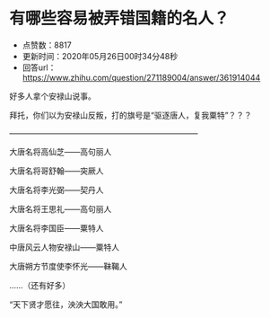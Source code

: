 # 有哪些容易被弄错国籍的名人？
- 点赞数：8817
- 更新时间：2020年05月26日00时34分48秒
- 回答url：https://www.zhihu.com/question/271189004/answer/361914044
<body>
 <p data-pid="BQP7WMNw">好多人拿个安禄山说事。</p>
 <p data-pid="XUgOcwIK">拜托，你们以为安禄山反叛，打的旗号是“驱逐唐人，复我粟特”？？？</p>
 <p data-pid="QJK1XNPI">————————————————————————</p>
 <p data-pid="OJvSGrkJ">大唐名将高仙芝——高句丽人</p>
 <p data-pid="p9Qcnl2B">大唐名将哥舒翰——突厥人</p>
 <p data-pid="VzZhCmQk">大唐名将李光弼——契丹人</p>
 <p data-pid="IH4-8cvL">大唐名将王思礼——高句丽人</p>
 <p data-pid="tnXWgkUm">大唐名将李国臣——粟特人</p>
 <p data-pid="1PBkj3nG">中唐风云人物安禄山——粟特人</p>
 <p data-pid="8NoCLT2b">大唐朔方节度使李怀光——靺鞨人</p>
 <p data-pid="hWyVMlla">……（还有好多）</p>
 <p data-pid="2nKbEC8p">“天下贤才愿往，泱泱大国敢用。”</p>
</body>